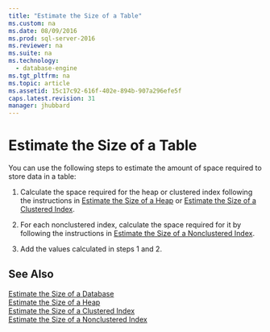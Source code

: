 ```yaml
---
title: "Estimate the Size of a Table"
ms.custom: na
ms.date: 08/09/2016
ms.prod: sql-server-2016
ms.reviewer: na
ms.suite: na
ms.technology: 
  - database-engine
ms.tgt_pltfrm: na
ms.topic: article
ms.assetid: 15c17c92-616f-402e-894b-907a296efe5f
caps.latest.revision: 31
manager: jhubbard
---
```

# Estimate the Size of a Table
You can use the following steps to estimate the amount of space required to store data in a table:  
  
1.  Calculate the space required for the heap or clustered index following the instructions in [Estimate the Size of a Heap](../../Topics/TopicNameContainA/Estimate-the-Size-of-a-Heap.md) or [Estimate the Size of a Clustered Index](../../Topics/TopicNameContainA/Estimate-the-Size-of-a-Clustered-Index.md).  
  
2.  For each nonclustered index, calculate the space required for it by following the instructions in [Estimate the Size of a Nonclustered Index](../../Topics/TopicNameContainA/Estimate-the-Size-of-a-Nonclustered-Index.md).  
  
3.  Add the values calculated in steps 1 and 2.  
  
## See Also  
 [Estimate the Size of a Database](../../Topics/TopicNameContainA/Estimate-the-Size-of-a-Database.md)   
 [Estimate the Size of a Heap](../../Topics/TopicNameContainA/Estimate-the-Size-of-a-Heap.md)   
 [Estimate the Size of a Clustered Index](../../Topics/TopicNameContainA/Estimate-the-Size-of-a-Clustered-Index.md)   
 [Estimate the Size of a Nonclustered Index](../../Topics/TopicNameContainA/Estimate-the-Size-of-a-Nonclustered-Index.md)